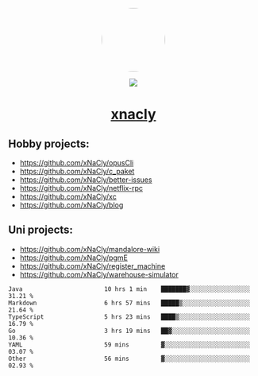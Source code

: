 <p align="center">
  <img style="border-radius: 100px" width="128" height="128" src="https://avatars.githubusercontent.com/u/47723417?v=4"/>
</p>
<p align="center">
  <img src="https://komarev.com/ghpvc/?username=xnacly&&style=flat-square"/>
</p>

<h1 align="center"><a href="https://xnacly.me"> xnacly</a> </h1>

## Hobby projects:
- https://github.com/xNaCly/opusCli
- https://github.com/xNaCly/c_paket
- https://github.com/xNaCly/better-issues
- https://github.com/xNaCly/netflix-rpc
- https://github.com/xNaCly/xc
- https://github.com/xNaCly/blog

## Uni projects:
- https://github.com/xNaCly/mandalore-wiki
- https://github.com/xNaCly/pgmE
- https://github.com/xNaCly/register_machine
- https://github.com/xNaCly/warehouse-simulator


<!--START_SECTION:waka-->

```text
Java                       10 hrs 1 min    ███████▓░░░░░░░░░░░░░░░░░   31.21 %
Markdown                   6 hrs 57 mins   █████▒░░░░░░░░░░░░░░░░░░░   21.64 %
TypeScript                 5 hrs 23 mins   ████▒░░░░░░░░░░░░░░░░░░░░   16.79 %
Go                         3 hrs 19 mins   ██▓░░░░░░░░░░░░░░░░░░░░░░   10.36 %
YAML                       59 mins         ▓░░░░░░░░░░░░░░░░░░░░░░░░   03.07 %
Other                      56 mins         ▓░░░░░░░░░░░░░░░░░░░░░░░░   02.93 %
```

<!--END_SECTION:waka-->
